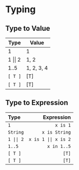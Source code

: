 # Typing

## Type to Value

| Type     | Value      |
| -------- | ---------- |
| 1        | 1          |
| 1 \|\| 2 | 1, 2       |
| 1..5     | 1, 2, 3, 4 |
| `[ T ]`  | [T]        |
| `[ T ]`  | [T]        |

## Type to Expression

| Type       |           Expression |
| :--------- | -------------------: |
| `1`        |             `x is 1` |
| `String`   |        `x is String` |
| `1 \|\| 2` | `x is 1 \|\| x is 2` |
| `1..5`     |          `x in 1..5` |
| `[ T ]`    |                `[T]` |
| `[ T ]`    |                `[T]` |
